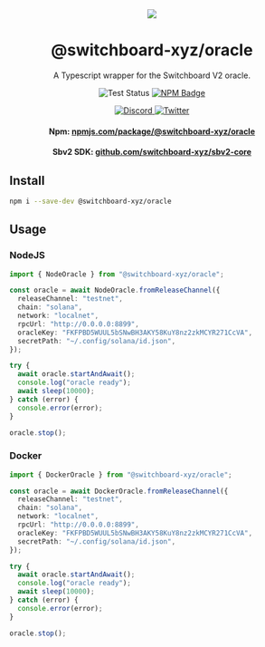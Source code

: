 <div align="center">
  <a href="#">
    <img src="https://github.com/switchboard-xyz/sbv2-core/raw/main/website/static/img/icons/switchboard/avatar.png" />
  </a>

  <h1>@switchboard-xyz/oracle</h1>

  <p>A Typescript wrapper for the Switchboard V2 oracle.</p>

  <p>
    <img alt="Test Status" src="https://github.com/switchboard-xyz/sbv2-solana/actions/workflows/solana-js-test.yml/badge.svg" />
	  <a href="https://www.npmjs.com/package/@switchboard-xyz/solana.js">
      <img alt="NPM Badge" src="https://img.shields.io/github/package-json/v/switchboard-xyz/sbv2-solana?color=red&filename=javascript%2Fsolana.js%2Fpackage.json&label=%40switchboard-xyz%2Fsolana.js&logo=npm" />
    </a>
  </p>

  <p>
    <a href="https://discord.gg/switchboardxyz">
      <img alt="Discord" src="https://img.shields.io/discord/841525135311634443?color=blueviolet&logo=discord&logoColor=white" />
    </a>
    <a href="https://twitter.com/switchboardxyz">
      <img alt="Twitter" src="https://img.shields.io/twitter/follow/switchboardxyz?label=Follow+Switchboard" />
    </a>
  </p>

  <h4>
    <strong>Npm: </strong><a href="https://www.npmjs.com/package/@switchboard-xyz/solana.js">npmjs.com/package/@switchboard-xyz/oracle</a>
  </h4>
  <h4>
    <strong>Sbv2 SDK: </strong><a href="https://github.com/switchboard-xyz/sbv2-core">github.com/switchboard-xyz/sbv2-core</a>
  </h4>
</div>

## Install

```bash
npm i --save-dev @switchboard-xyz/oracle
```

## Usage

### NodeJS

```ts
import { NodeOracle } from "@switchboard-xyz/oracle";

const oracle = await NodeOracle.fromReleaseChannel({
  releaseChannel: "testnet",
  chain: "solana",
  network: "localnet",
  rpcUrl: "http://0.0.0.0:8899",
  oracleKey: "FKFPBD5WUUL5bSNwBH3AKY58KuY8nz2zkMCYR271CcVA",
  secretPath: "~/.config/solana/id.json",
});

try {
  await oracle.startAndAwait();
  console.log("oracle ready");
  await sleep(10000);
} catch (error) {
  console.error(error);
}

oracle.stop();
```

### Docker

```ts
import { DockerOracle } from "@switchboard-xyz/oracle";

const oracle = await DockerOracle.fromReleaseChannel({
  releaseChannel: "testnet",
  chain: "solana",
  network: "localnet",
  rpcUrl: "http://0.0.0.0:8899",
  oracleKey: "FKFPBD5WUUL5bSNwBH3AKY58KuY8nz2zkMCYR271CcVA",
  secretPath: "~/.config/solana/id.json",
});

try {
  await oracle.startAndAwait();
  console.log("oracle ready");
  await sleep(10000);
} catch (error) {
  console.error(error);
}

oracle.stop();
```
